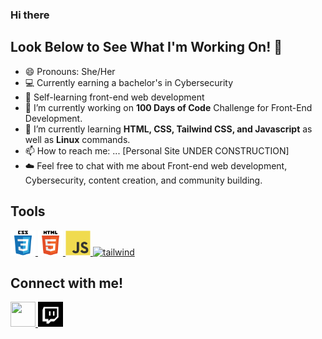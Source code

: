 ### Hi there

## Look Below to See What I'm Working On! 👋 

- 😄 Pronouns: She/Her
- 💻 Currently earning a bachelor's in Cybersecurity
- 📕 Self-learning front-end web development
- 🔭 I’m currently working on <b>100 Days of Code</b> Challenge for Front-End Development.
- 🌱 I’m currently learning <b> HTML, CSS, Tailwind CSS, and Javascript</b> as well as <b>Linux</b> commands.
- 📫 How to reach me: ... [Personal Site UNDER CONSTRUCTION]
- ☁️ Feel free to chat with me about Front-end web development, Cybersecurity, content creation, and community building.

## Tools
<p align="left"> <a href="https://www.w3schools.com/css/" target="_blank"> <img src="https://raw.githubusercontent.com/devicons/devicon/master/icons/css3/css3-original-wordmark.svg" alt="css3" width="40" height="40"/> </a> <a href="https://www.w3.org/html/" target="_blank"> <img src="https://raw.githubusercontent.com/devicons/devicon/master/icons/html5/html5-original-wordmark.svg" alt="html5" width="40" height="40"/> </a> <a href="https://developer.mozilla.org/en-US/docs/Web/JavaScript" target="_blank"> <img src="https://raw.githubusercontent.com/devicons/devicon/master/icons/javascript/javascript-original.svg" alt="javascript" width="40" height="40"/> </a> <a href="https://tailwindcss.com/" target="_blank"> <img src="https://www.vectorlogo.zone/logos/tailwindcss/tailwindcss-icon.svg" alt="tailwind" width="40" height="40"/> </a> </p>


## Connect with me! 
<a href="https://twitter.com/AlexandriasTech"><img src="https://raw.githubusercontent.com/rahuldkjain/github-profile-readme-generator/master/src/images/icons/Social/twitter.svg" height="40" width="40"> </a>
<a href="https://www.twitch.tv/alexandriastech"><svg xmlns="http://www.w3.org/2000/svg" width="40" height="40" viewBox="0 0 24 24"><path d="M0 0v24h24v-24h-24zm19.642 14.791l-4.179 4.179h-3.104l-2.031 2.03h-2.149v-2.03h-3.821v-11.224l1.075-2.746h14.209v9.791zm-9.672 3.701l2.03-2.03h3.821l2.388-2.388v-7.641h-11.463v10.03h3.224v2.029zm4.418-9.313h1.433v4.175h-1.433v-4.175zm-3.821 0h1.433v4.175h-1.433v-4.175z"/></svg> </a>
